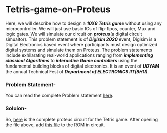 # Tetris-game-on-Proteus

Here, we will describe how to design a ***10X8 Tetris game*** without using any microcontroller. We will just use basic ICs of flip-flpos, counter, Mux and logic gates. We will simulate our circuit on ***proteus***(a digital circuit simualtor).
This problem statement is of ***Digisim 2020*** event, Digisim is a Digital Electronics based event where participants must design optimized digital systems and simulate them on Proteus. The problem statements include exhilarating real-world applications ranging from ***implementing classical Algorithms*** to ***interactive Game controllers*** using the fundamental building blocks of digital electronics. It is an event of ***UDYAM*** the annual Technical Fest of ***Department of ELECTRONICS IIT(BHU)***.

### Problem Statement-

You can read the complete Problem statement [here](https://github.com/ujjawalece/Tetris-game-on-Proteus/blob/main/Digism%20PS2.pdf). 

### Soluion-

So, [here](https://github.com/ujjawalece/Tetris-game-on-Proteus/blob/main/Digisim.DSN) is the complete proteus circuit for the Tetris game.
After opening the file above, add [this file](https://github.com/ujjawalece/Tetris-game-on-Proteus/blob/main/main.bin) to the ROM in circuit.
